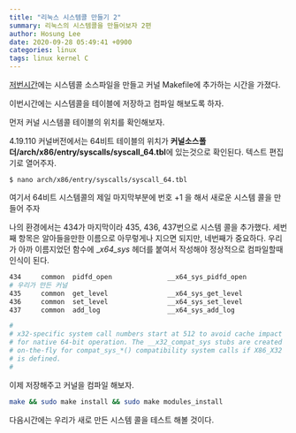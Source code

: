 ```yaml
---
title: "리눅스 시스템콜 만들기 2"
summary: 리눅스의 시스템콜을 만들어보자 2편
author: Hosung Lee
date: 2020-09-28 05:49:41 +0900
categories: linux
tags: linux kernel C
---
```


[저번시간][prev]에는 시스템콜 소스파일을 만들고 커널 Makefile에 추가하는 시간을 가졌다.

이번시간에는 시스템콜을 테이블에 저장하고 컴파일 해보도록 하자.

먼저 커널 시스템콜 테이블의 위치를 확인해보자.

4.19.110 커널버전에서는 64비트 테이블의 위치가 **커널소스폴더/arch/x86/entry/syscalls/syscall_64.tbl**에 있는것으로 확인된다. 텍스트 편집기로 열어주자.

```shell
$ nano arch/x86/entry/syscalls/syscall_64.tbl
```
여기서 64비트 시스템콜의 제일 마지막부분에 번호 +1 을 해서 새로운 시스템 콜을 만들어 주자

나의 환경에서는 434가 마지막이라 435, 436, 437번으로 시스템 콜을 추가했다. 세번째 항목은 알아들을만한 이름으로 아무렇게나 지으면 되지만, 네번째가 중요하다. 우리가 아까 이름지었던 함수에 __x64_sys_ 헤더를 붙여서 작성해야 정상적으로 컴파일할때 인식이 된다.

```bash
434     common  pidfd_open              __x64_sys_pidfd_open
# 우리가 만든 커널
435		common	get_level				__x64_sys_get_level
436		common	set_level				__x64_sys_set_level
437		common	add_log					__x64_sys_add_log

#
# x32-specific system call numbers start at 512 to avoid cache impact
# for native 64-bit operation. The __x32_compat_sys stubs are created
# on-the-fly for compat_sys_*() compatibility system calls if X86_X32
# is defined.
#
```

이제 저장해주고 커널을 컴파일 해보자.

```bash
make && sudo make install && sudo make modules_install
```

다음시간에는 우리가 새로 만든 시스템 콜을 테스트 해볼 것이다.

[prev]: https://holeeman.github.io/2020-09-28-리눅스-시스템콜-만들기-1